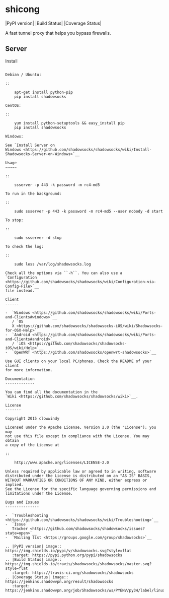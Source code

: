shicong
===========

|PyPI version| |Build Status| |Coverage Status|

A fast tunnel proxy that helps you bypass firewalls.

Server
------

Install
~~~~~~~

Debian / Ubuntu:

::

    apt-get install python-pip
    pip install shadowsocks

CentOS:

::

    yum install python-setuptools && easy_install pip
    pip install shadowsocks

Windows:

See `Install Server on
Windows <https://github.com/shadowsocks/shadowsocks/wiki/Install-Shadowsocks-Server-on-Windows>`__

Usage
~~~~~

::

    ssserver -p 443 -k password -m rc4-md5

To run in the background:

::

    sudo ssserver -p 443 -k password -m rc4-md5 --user nobody -d start

To stop:

::

    sudo ssserver -d stop

To check the log:

::

    sudo less /var/log/shadowsocks.log

Check all the options via ``-h``. You can also use a
`Configuration <https://github.com/shadowsocks/shadowsocks/wiki/Configuration-via-Config-File>`__
file instead.

Client
------

-  `Windows <https://github.com/shadowsocks/shadowsocks/wiki/Ports-and-Clients#windows>`__
   / `OS
   X <https://github.com/shadowsocks/shadowsocks-iOS/wiki/Shadowsocks-for-OSX-Help>`__
-  `Android <https://github.com/shadowsocks/shadowsocks/wiki/Ports-and-Clients#android>`__
   / `iOS <https://github.com/shadowsocks/shadowsocks-iOS/wiki/Help>`__
-  `OpenWRT <https://github.com/shadowsocks/openwrt-shadowsocks>`__

Use GUI clients on your local PC/phones. Check the README of your client
for more information.

Documentation
-------------

You can find all the documentation in the
`Wiki <https://github.com/shadowsocks/shadowsocks/wiki>`__.

License
-------

Copyright 2015 clowwindy

Licensed under the Apache License, Version 2.0 (the "License"); you may
not use this file except in compliance with the License. You may obtain
a copy of the License at

::

    http://www.apache.org/licenses/LICENSE-2.0

Unless required by applicable law or agreed to in writing, software
distributed under the License is distributed on an "AS IS" BASIS,
WITHOUT WARRANTIES OR CONDITIONS OF ANY KIND, either express or implied.
See the License for the specific language governing permissions and
limitations under the License.

Bugs and Issues
---------------

-  `Troubleshooting <https://github.com/shadowsocks/shadowsocks/wiki/Troubleshooting>`__
-  `Issue
   Tracker <https://github.com/shadowsocks/shadowsocks/issues?state=open>`__
-  `Mailing list <https://groups.google.com/group/shadowsocks>`__

.. |PyPI version| image:: https://img.shields.io/pypi/v/shadowsocks.svg?style=flat
   :target: https://pypi.python.org/pypi/shadowsocks
.. |Build Status| image:: https://img.shields.io/travis/shadowsocks/shadowsocks/master.svg?style=flat
   :target: https://travis-ci.org/shadowsocks/shadowsocks
.. |Coverage Status| image:: https://jenkins.shadowvpn.org/result/shadowsocks
   :target: https://jenkins.shadowvpn.org/job/Shadowsocks/ws/PYENV/py34/label/linux/htmlcov/index.html